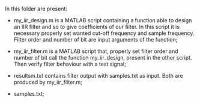 In this folder are present:

- my_iir_design.m is a MATLAB script containing a function able to design an IIR filter
  and so to give coefficients of our filter. In this script it is necessary properly set 
  wanted cut-off frequency and sample frequency. Filter order and number of bit are input
  arguments of the function;
  
- my_iir_filter.m is a MATLAB script that, properly set filter order and number of bit
  call the function my_iir_design, present in the other script. Then verify filter 
  behaviour with a test signal;
  
- resultsm.txt contains filter output with samples.txt as input. Both are produced by 
  my_iir_filter.m;
  
- samples.txt;